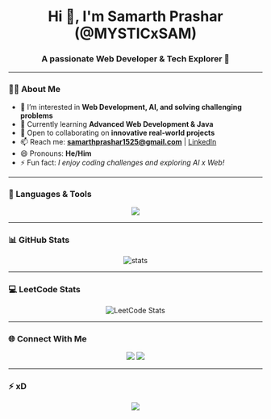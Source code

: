 <h1 align="center">Hi 👋, I'm Samarth Prashar (@MYSTICxSAM)</h1>   
<h3 align="center">A passionate Web Developer & Tech Explorer 🚀</h3>  

---  
    
### 👨‍💻 About Me  
- 👀 I’m interested in **Web Development, AI, and solving challenging problems**  
- 🌱 Currently learning **Advanced Web Development & Java**  
- 💞️ Open to collaborating on **innovative real-world projects**  
- 📫 Reach me: **samarthprashar1525@gmail.com** | [LinkedIn](https://www.linkedin.com/in/samarth-prashar-739053286/)  
- 😄 Pronouns: **He/Him**  
- ⚡ Fun fact: *I enjoy coding challenges and exploring AI x Web!*  

---

### 🚀 Languages & Tools  
<p align="center"> 
  <img src="https://skillicons.dev/icons?i=html,css,js,react,java,python,cpp,git,github,vscode,tailwind,nodejs,mysql" />
</p>

---

### 📊 GitHub Stats  
<p align="center">
  <img src="https://github-readme-stats.vercel.app/api?username=MYSTICxSAM&show_icons=true&theme=tokyonight" alt="stats" />
</p>

---

### 💻 LeetCode Stats  
<p align="center">
  <img src="https://leetcard.jacoblin.cool/Samarth1515?theme=dark&font=Source+Code+Pro&extension=activity" alt="LeetCode Stats" />
</p>

---
  
### 🌐 Connect With Me  
<p align="center">
  <a href="tomato:samarthprashar1525@gmail.com"><img src="https://img.shields.io/badge/-Email-red?style=for-the-badge&logo=gmail&logoColor=white"></a>
  <a href="https://www.linkedin.com/in/samarth-prashar-739053286/"><img src="https://img.shields.io/badge/-LinkedIn-blue?style=for-the-badge&logo=linkedin&logoColor=white"></a>
</p>

---

### ⚡ xD  
<p align="center">
   <img src="https://readme-typing-svg.herokuapp.com?size=22&center=true&vCenter=true&width=500&lines=Web+Developer+💻;AI+Explorer+🤖;Open+Source+Contributor+🌍;Always+Learning+📚" />
</p>

